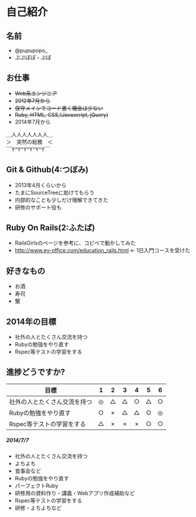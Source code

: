 # 自己紹介

## 名前
 * @pupupopo_
 * ぷぷぽぽ・ぷぽ

## お仕事
 * ~~Web系エンジニア~~
 * ~~2012年7月から~~
 * ~~保守メインでコード書く機会は少ない~~
 * ~~Ruby, HTML, CSS,(Javascript, jQuery)~~
 * 2014年7月から

 ＿人人人人人人人＿  
 ＞　突然の総務　＜  
 ￣Y^Y^Y^Y^Y^Y￣  

## Git & Github(4:つぼみ)
 * 2013年4月くらいから
 * たまにSourceTreeに助けてもらう
 * 内部的なことも少しだけ理解できてきた
 * 研修のサポート役も

## Ruby On Rails(2:ふたば)
 * RailsGirlsのページを参考に、コピペで動かしてみた
 * http://www.ey-office.com/education_rails.html ← 1日入門コースを受けた

## 好きなもの
 * お酒
 * 寿司
 * 蟹

## 2014年の目標
 * 社外の人とたくさん交流を持つ
 * Rubyの勉強をやり直す
 * Rspec等テストの学習をする

## 進捗どうですか?

|          目標          | 1 | 2 | 3 | 4 | 5 | 6 |
| --------------------- |:---:|:---:|:---:|:---:|:---:|:---:|
| 社外の人とたくさん交流を持つ | ◎ | △ | △ | ○ | △ | ○ |
| Rubyの勉強をやり直す | ○ | × | △ | △ | ○ | ◎ |
| Rspec等テストの学習をする | △ | × | × | × | ○ | ○ |

##### 2014/7/7
 * 社外の人とたくさん交流を持つ
  * よちよち
  * 食事会など
 * Rubyの勉強をやり直す
  * パーフェクトRuby
  * 研修用の資料作り・講義・Webアプリ作成補助など
 * Rspec等テストの学習をする
  * 研修・よちよちなど